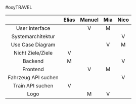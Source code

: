 #oxyTRAVEL

|                         | Elias     | Manuel     | Mia     | Nico     |       
|:-------------------:    |:-----:    |:------:    |:---:    |:----:    |
|    User Interface       |          |    V       |  M      |         |       
|  Systemarchitektur      |           |            |         |   V      |       
|   Use Case Diagram      |           |            |  V      |   M      |       
|  Nicht Ziele/Ziele      |   V       |           |        |         |       
|       Backend           |   M       |           |      |   V      |       
|       Frontend          |          |    V       |  M      |         |      
| Fahrzeug API suchen     |           |            |         |   V      |       
|   Train API suchen      |   V       |            |         |          | 
|   Logo                  |           |     M       |    V     |          | 
